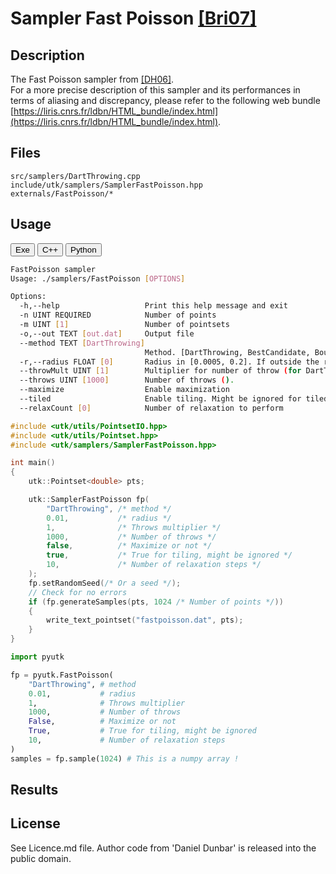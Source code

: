# Sampler Fast Poisson [[Bri07]](https://www.cs.ubc.ca/~rbridson/docs/bridson-siggraph07-poissondisk.pdf)

## Description


The Fast Poisson sampler from [[DH06]](https://dl.acm.org/citation.cfm?doid=1141911.1141915).  
For a more precise description of this sampler and its performances in terms of aliasing and discrepancy, please refer to the following web bundle [https://liris.cnrs.fr/ldbn/HTML_bundle/index.html](https://liris.cnrs.fr/ldbn/HTML_bundle/index.html).

## Files

```
src/samplers/DartThrowing.cpp  
include/utk/samplers/SamplerFastPoisson.hpp
externals/FastPoisson/*
```

## Usage

<button class="tablink exebutton" onclick="openCode('exe', this)" markdown="1">Exe</button> 
<button class="tablink cppbutton" onclick="openCode('cpp', this)" markdown="1">C++</button> 
<button class="tablink pybutton" onclick="openCode('py', this)" markdown="1">Python</button> 
<br/>
  

<div class="exe tabcontent">

```bash
FastPoisson sampler
Usage: ./samplers/FastPoisson [OPTIONS]

Options:
  -h,--help                   Print this help message and exit
  -n UINT REQUIRED            Number of points
  -m UINT [1]                 Number of pointsets
  -o,--out TEXT [out.dat]     Output file
  --method TEXT [DartThrowing]
                              Method. [DartThrowing, BestCandidate, BoundarySampler, Pure, LinearPure, Penrose, Uniform, ]
  -r,--radius FLOAT [0]       Radius in [0.0005, 0.2]. If outside the range, will attempt to find a radius given N.
  --throwMult UINT [1]        Multiplier for number of throw (for DartThrowing & BestCandidate methods)
  --throws UINT [1000]        Number of throws ().
  --maximize                  Enable maximization
  --tiled                     Enable tiling. Might be ignored for tiled-only methods
  --relaxCount [0]            Number of relaxation to perform
```

</div>

<div class="cpp tabcontent">

```  cpp
#include <utk/utils/PointsetIO.hpp>
#include <utk/utils/Pointset.hpp>
#include <utk/samplers/SamplerFastPoisson.hpp>

int main()
{
    utk::Pointset<double> pts;

    utk::SamplerFastPoisson fp(
        "DartThrowing", /* method */
        0.01,           /* radius */
        1,              /* Throws multiplier */
        1000,           /* Number of throws */
        false,          /* Maximize or not */
        true,           /* True for tiling, might be ignored */
        10,             /* Number of relaxation steps */
    );
    fp.setRandomSeed(/* Or a seed */);
    // Check for no errors
    if (fp.generateSamples(pts, 1024 /* Number of points */))
    {
        write_text_pointset("fastpoisson.dat", pts);
    }
}
```  

</div>

<div class="py tabcontent">

``` python
import pyutk

fp = pyutk.FastPoisson(
    "DartThrowing", # method
    0.01,           # radius
    1,              # Throws multiplier
    1000,           # Number of throws
    False,          # Maximize or not
    True,           # True for tiling, might be ignored
    10,             # Number of relaxation steps
)
samples = fp.sample(1024) # This is a numpy array !
```  

</div>

## Results

<div class="results"></div>
<script>
  window.addEventListener('DOMContentLoaded', function() { show_results(); }); 
</script>

## License

See Licence.md file. Author code from 'Daniel Dunbar' is released into the public domain. 